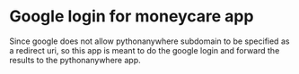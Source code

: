 # Google login for moneycare app

Since google does not allow pythonanywhere subdomain to be specified as
a redirect uri, so this app is meant to do the google login and forward
the results to the pythonanywhere app.
